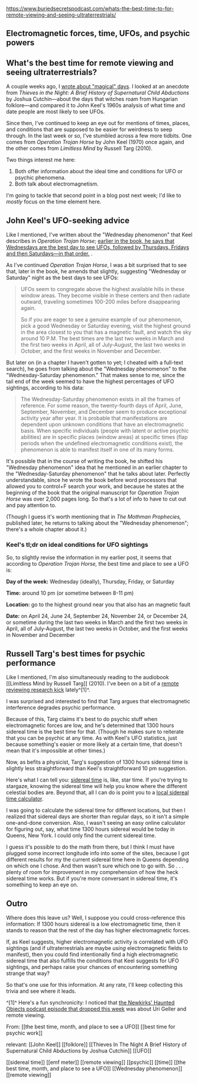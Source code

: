 https://www.buriedsecretspodcast.com/whats-the-best-time-to-for-remote-viewing-and-seeing-ultraterrestrials/

## Electromagnetic forces, time, UFOs, and psychic powers

## What's the best time for remote viewing and seeing ultraterrestrials?

A couple weeks ago, I [wrote about "magical" days](https://www.buriedsecretspodcast.com/magical-days-for-ufos-and-witches/). I looked at an anecdote from *Thieves in the Night: A Brief History of Supernatural Child Abductions* by Joshua Cutchin—about the days that witches roam from Hungarian folklore—and compared it to John Keel's 1960s analysis of what time and date people are most likely to see UFOs. 

Since then, I've continued to keep an eye out for mentions of times, places, and conditions that are supposed to be easier for weirdness to seep through. In the last week or so, I've stumbled across a few more tidbits. One comes from *Operation Trojan Horse* by John Keel (1970) once again, and the other comes from *Limitless Mind* by Russell Targ (2010).

Two things interest me here:
1) Both offer information about the ideal time and conditions for UFO or psychic phenomena.
2) Both talk about electromagnetism. 

I'm going to tackle that second point in a blog post next week; I'd like to *mostly* focus on the time element here.

## John Keel's UFO-seeking advice
Like I mentioned, I've written about the "Wednesday phenomenon" that Keel describes in *Operation Trojan Horse*; [earlier in the book, he says that Wednesdays are the best day to see UFOs, followed by Thursdays, Fridays and then Saturdays—in that order.](https://www.buriedsecretspodcast.com/magical-days-for-ufos-and-witches/) . 

As I've continued *Operation Trojan Horse*, I was a bit surprised that to see that, later in the book, he amends that slightly, suggesting "Wednesday or Saturday" night as the best days to see UFOs:

> UFOs seem to congregate above the highest available hills in these window areas. They become visible in these centers and then radiate outward, traveling sometimes 100-200 miles before disappearing again.
>
> So if you are eager to see a genuine example of our phenomenon, pick a good Wednesday or Saturday evening, visit the highest ground in the area closest to you that has a magnetic fault, and watch the sky around 10 P.M. The best times are the last two weeks in March and the first two weeks in April, all of July-August, the last two weeks in October, and the first weeks in November and December.

But later on (in a chapter I haven't gotten to yet; I cheated with a full-text search), he goes from talking about the "Wednesday phenomenon" to the "Wednesday-Saturday phenomenon." That makes sense to me, since the tail end of the week seemed to have the highest percentages of UFO sightings, according to his data: 

> The Wednesday-Saturday phenomenon exists in all the frames of reference. For some reason, the twenty-fourth days of April, June, September, November, and December seem to produce exceptional activity year after year. It is probable that manifestations are dependent upon unknown conditions that have an electromagnetic basis. When specific individuals (people with latent or active psychic abilities) are in specific places (window areas) at specific times (flap periods when the undefined electromagnetic conditions exist), the phenomenon is able to manifest itself in one of its many forms.

It's possible that in the course of writing the book, he shifted his "Wednesday phenomenon" idea that he mentioned in an earlier chapter to the "Wednesday-Saturday phenomenon" that he talks about later. Perfectly understandable, since he wrote the book before word processors that allowed you to control+F search your work, and because he states at the beginning of the book that the original manuscript for *Operation Trojan Horse* was over 2,000 pages long. So that's a lot of info to have to cut out and pay attention to.

(Though I guess it's worth mentioning that in *The Mothman Prophecies,* published later, he returns to talking about the "Wednesday phenomenon"; there's a whole chapter about it.)

### Keel's tl;dr on ideal conditions for UFO sightings
So, to slightly revise the  information in my earlier post, it seems that according to *Operation Trojan Horse,* the best time and place to see a UFO is:

**Day of the week:** Wednesday (ideally), Thursday, Friday, or Saturday 

**Time:** around 10 pm (or sometime between 8-11 pm)

**Location:** go to the highest ground near you that also has an magnetic fault

**Date:** on April 24, June 24, September 24, November 24, or December 24, or sometime during the last two weeks in March and the first two weeks in April, all of July-August, the last two weeks in October, and the first weeks in November and December

## Russell Targ's best times for psychic performance
Like I mentioned, I'm also simultaneously reading to the audiobook [[Limitless Mind by Russell Targ]] (2010). I've been on a bit of a [remote reviewing research kick](https://www.buriedsecretspodcast.com/learning-things-may-1-2023/) lately^[1]^.

I was surprised and interested to find that Targ argues that electromagnetic interference degrades psychic performance.

Because of this, Targ claims it's best to do psychic stuff when electromagnetic forces are low, and he's determined that 1300 hours sidereal time is the best time for that. (Though he makes sure to reiterate that you can be psychic at any time. As with Keel's UFO statistics, just because something's easier or more likely at a certain time, that doesn't mean that it's impossible at other times.)

Now, as befits a physicist, Targ's suggestion of 1300 hours sidereal time is slightly less straightforward than Keel's straightforward 10 pm suggestion.

Here's what I can tell you: [sidereal time](https://en.wikipedia.org/wiki/Sidereal_time) is, like, star time. If you're trying to stargaze, knowing the sidereal time will help you know where the different celestial bodies are. Beyond that, all I can do is point you to a [local sidereal time calculator](https://www.localsiderealtime.com/). 

I was going to calculate the sidereal time for different locations, but then I realized that sidereal days are shorter than regular days, so it isn't a simple one-and-done conversion. Also, I wasn't seeing an easy online calculator for figuring out, say, what time 1300 hours sidereal would be today in Queens, New York. I could only find the current sidereal time. 

I guess it's possible to do the math from there, but I think I must have plugged some incorrect longitude info into some of the sites, because I got different results for my the current sidereal time here in Queens depending on which one I chose. And then wasn't sure which one to go with. So . . . plenty of room for improvement in my comprehension of how the heck sidereal time works. But if you're more conversant in sidereal time, it's something to keep an eye on.

## Outro
Where does this leave us? Well, I suppose you could cross-reference this information: If 1300 hours sidereal is a low electromagnetic time, then it stands to reason that the rest of the day has higher electromagnetic forces. 

If, as Keel suggests, higher electromagnetic activity is correlated with UFO sightings (and if ultraterrestrials are maybe *using* electromagnetic fields to manifest), then you could find intentionally find a high electromagnetic sidereal time that also fulfills the conditions that Keel suggests for UFO sightings, and perhaps raise your chances of encountering something strange that way?

So that's one use for this information. At any rate, I'll keep collecting this trivia and see where it leads.

^[1]^ Here's a fun synchronicity: I noticed that [the Newkirks' Haunted Objects podcast episode that dropped this week](https://youtu.be/0MJqs8aGebk) was about Uri Geller and remote viewing.



From:
[[the best time, month, and place to see a UFO]]
[[best time for psychic work]]

relevant:
[[John Keel]] [[folklore]] [[Thieves In The Night A Brief History of Supernatural Child Abductions by Joshua Cutchin]] [[UFO]]

[[sidereal time]] [[emf meter]] [[remote viewing]] [[psychic]] [[time]] [[the best time, month, and place to see a UFO]] [[Wednesday phenomenon]] [[remote viewing]]